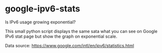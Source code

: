 # google-ipv6-stats

Is IPv6 usage growing exponential?

This small python script displays the same sata what you can see on Google IPv6 stat page but show the graph on exponential scale.

Data source: https://www.google.com/intl/en/ipv6/statistics.html

